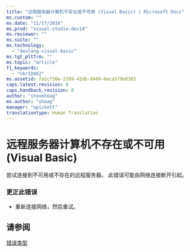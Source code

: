 ```yaml
---
title: "远程服务器计算机不存在或不可用 (Visual Basic) | Microsoft Docs"
ms.custom: ""
ms.date: "11/17/2016"
ms.prod: "visual-studio-dev14"
ms.reviewer: ""
ms.suite: ""
ms.technology: 
  - "devlang-visual-basic"
ms.tgt_pltfrm: ""
ms.topic: "article"
f1_keywords: 
  - "vbrID462"
ms.assetid: fa2cf36e-2169-42db-8449-6aca579e8303
caps.latest.revision: 8
caps.handback.revision: 8
author: "stevehoag"
ms.author: "shoag"
manager: "wpickett"
translationtype: Human Translation
---
```

# 远程服务器计算机不存在或不可用 (Visual Basic)
尝试连接到不可用或不存在的远程服务器。 此错误可能由网络连接断开引起。  
  
### 更正此错误  
  
-   重新连接网络，然后重试。  
  
## 请参阅  
 [错误类型](../../visual-basic/programming-guide/language-features/error-types.md)